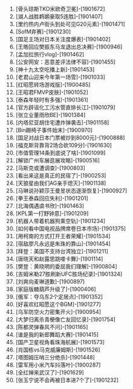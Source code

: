 
1. [骨头琼斯TKO米欧奇卫冕]-[1901672]
1. [湖人战胜鹈鹕豪取5连胜]-[1901407]
1. [里约热内卢街头到处可见G20元素]-[1901471]
1. [SofM弃赛]-[1901230]
1. [国足主场对日本关注度爆表]-[1901402]
1. [王皓回应樊振东马龙退出总决赛]-[1900946]
1. [孟加拉旅行vlog]-[1901462]
1. [公安网安：恶意差评法律不容]-[1901455]
1. [神十九太空吃播上新]-[1901453]
1. [老君山迎来今年第一场雪]-[1901033]
1. [红昭愿转场游戏版]-[1900485]
1. [王昭君FMVP皮肤]-[1901052]
1. [泰森年轻时有多强]-[1901361]
1. [官方辟谣化工污水管直排长江]-[1901079]
1. [张立业董雨欣BE]-[1901384]
1. [内塔尼亚胡住宅遭炸弹袭击]-[1901158]
1. [Bin踢椅子事件始末]-[1900970]
1. [国足对战日本门票被炒到8000元]-[1900888]
1. [福克斯背靠背2场合砍109分]-[1901630]
1. [市值管理14条到底说了啥]-[1901099]
1. [解锁广州车展逛展攻略]-[1900516]
1. [马斯克或遭调查]-[1900803]
1. [看出来这是真正的民宿了]-[1900253]
1. [天狼星由我们AG亲手熄灭]-[1901138]
1. [马琳说孙颖莎王曼昱状态逐渐恢复]-[1900927]
1. [拳王泰森回应失利]-[1901201]
1. [北海偶遇虞书欣]-[1901463]
1. [KPL第一打野钟意]-[1901209]
1. [机器人带着机器狗乘空轨]-[1901234]
1. [如何看中国电视品牌席卷日本市场]-[1901375]
1. [用柯南的方式打开王者荣耀]-[1901534]
1. [宿敌廖凡永远是朱珠的靠山]-[1901454]
1. [拜登：美国不支持台湾独立]-[1901211]
1. [唐晓天和赵露思跳喽卡舞]-[1901114]
1. [樊登：黄晓明的委屈我们理解]-[1900804]
1. [吉姆米勒27胜刷新UFC胜场纪录]-[1901324]
1. [刘爽向麦琳道歉]-[1900897]
1. [家庭版糖葫芦升级了]-[1900406]
1. [俄军：夺乌东2个定居点]-[1901352]
1. [好喜欢红昭愿这个BGM]-[1901277]
1. [乌军防空火力密集开火]-[1900954]
1. [大梦归离杀青梗像亡友回忆录]-[1901754]
1. [陈都灵弹春风不问]-[1901165]
1. [谁是我的新郎舞蹈大赛]-[1901415]
1. [国产卫星视角看珠海航展]-[1901573]
1. [肖国栋vs马克威廉姆斯]-[1901526]
1. [塔图姆压哨三分绝杀]-[1901448]
1. [雷军用小米汽车抖落叶]-[1900287]
1. [全红婵来武汉了]-[1901629]
1. [张玉宁说不会再被日本进7个了]-[1901232]